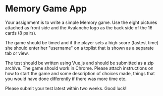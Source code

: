 # Memory Game App

Your assignment is to write a simple Memory game. Use the eight pictures attached as front side and the Avalanche logo as the back side of the 16 cards (8 pairs).

The game should be timed and if the player sets a high score (fastest time) she should enter her "username" on a toplist that is shown as a separate tab or view.

The test should be written using Vue.js and should be submitted as a zip archive.
The game should work in Chrome.
Please attach instructions on how to start the game and some description of choices made, things that you would have done differently if there was more time etc.

Please submit your test latest within two weeks. Good luck!

#
